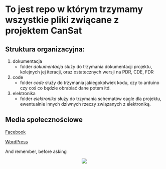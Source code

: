 # To jest repo w którym trzymamy wszystkie pliki zwiącane z projektem CanSat #

## Struktura organizacyjna: ##
1. dokumentacja
    - folder *dokumentacja* służy do trzymania dokumentacji projektu, kolejnych jej iteracji, oraz ostatecznych wersji na PDR, CDE, FDR
2. code
    - folder *code* służy do trzymania jakiegokolwiek kodu, czy to arduino czy coś co będzie obrabiać dane potem itd.
3. elektronika
    - folder *elektronika* służy do trzymania schematów eagle dla projektu, ewentualnie innych dziwnych rzeczy związanych z elektroniką.

## Media społecznościowe ##
  [Facebook](https://www.facebook.com/JJCanSatTeam/)

  [WordPress](https://jjcansat.wordpress.com)


And remember, before asking     
<p align="center">
    <img src="http://www.comicsandmemes.com/wp-content/uploads/WTF-memes-google-it.jpg" />
</p>
